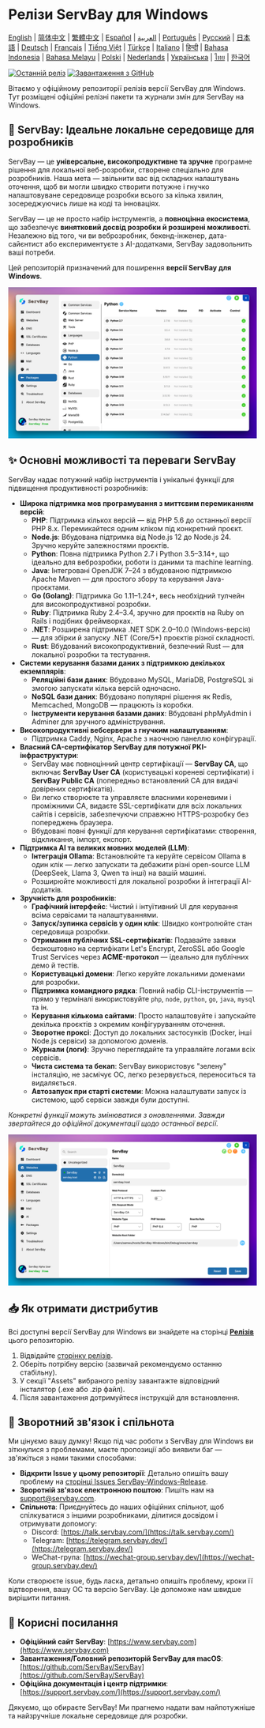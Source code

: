 # Релізи ServBay для Windows

[English](/README.md) | [简体中文](/README_zh-CN.md) | [繁體中文](/README_zh-TW.md) | [Español](/README_es.md) | [العربية](/README_ar.md) | [Português](/README_pt.md) | [Русский](/README_ru.md) | [日本語](/README_ja.md) | [Deutsch](/README_de.md) | [Français](/README_fr.md) | [Tiếng Việt](/README_vi.md) | [Türkçe](/README_tr.md) | [Italiano](/README_it.md) | [हिन्दी](/README_hi.md) | [Bahasa Indonesia](/README_id.md) | [Bahasa Melayu](/README_ms.md) | [Polski](/README_pl.md) | [Nederlands](/README_nl.md) | [Українська](/README_uk.md) | [ไทย](/README_th.md) | [한국어](/README_ko.md)

[![Останній реліз](https://img.shields.io/github/v/release/ServBay/ServBay-Windows-Release?display_name=tag&sort=date&label=Latest%20Release)](./releases/latest)
[![Завантаження з GitHub](https://img.shields.io/github/downloads/ServBay/ServBay-Windows-Release/total?label=Total%20Downloads)](./releases)

Вітаємо у офіційному репозиторії релізів версії ServBay для Windows. Тут розміщені офіційні релізні пакети та журнали змін для ServBay на Windows.

## 🚀 ServBay: Ідеальне локальне середовище для розробників

ServBay — це **універсальне, високопродуктивне та зручне** програмне рішення для локальної веб-розробки, створене спеціально для розробників. Наша мета — звільнити вас від складних налаштувань оточення, щоб ви могли швидко створити потужне і гнучко налаштовуване середовище розробки всього за кілька хвилин, зосереджуючись лише на коді та інноваціях.

ServBay — це не просто набір інструментів, а **повноцінна екосистема**, що забезпечує **винятковий досвід розробки й розширені можливості**. Незалежно від того, чи ви веброзробник, бекенд-інженер, дата-сайєнтист або експериментуєте з AI-додатками, ServBay задовольнить ваші потреби.

Цей репозиторій призначений для поширення **версії ServBay для Windows**.

![Знімок екрана версії ServBay для Windows: Програмне забезпечення](screenshots/softwares.png)

## ✨ Основні можливості та переваги ServBay

ServBay надає потужний набір інструментів і унікальні функції для підвищення продуктивності розробників:

*   **Широка підтримка мов програмування з миттєвим перемиканням версій**:
    *   **PHP**: Підтримка кількох версій — від PHP 5.6 до останньої версії PHP 8.x. Перемикайтеся одним кліком під конкретний проєкт.
    *   **Node.js**: Вбудована підтримка від Node.js 12 до Node.js 24. Зручно керуйте залежностями проєктів.
    *   **Python**: Повна підтримка Python 2.7 і Python 3.5–3.14+, що ідеально для веброзробки, роботи із даними та machine learning.
    *   **Java**: Інтегровані OpenJDK 7–24 з вбудованою підтримкою Apache Maven — для простого збору та керування Java-проєктами.
    *   **Go (Golang)**: Підтримка Go 1.11–1.24+, весь необхідний тулчейн для високопродуктивної розробки.
    *   **Ruby**: Підтримка Ruby 2.4–3.4, зручно для проєктів на Ruby on Rails і подібних фреймворках.
    *   **.NET**: Розширена підтримка .NET SDK 2.0–10.0 (Windows-версія) — для збірки й запуску .NET (Core/5+) проєктів різної складності.
    *   **Rust**: Вбудований високопродуктивний, безпечний Rust — для локальної розробки та тестування.
*   **Системи керування базами даних з підтримкою декількох екземплярів**:
    *   **Реляційні бази даних**: Вбудовано MySQL, MariaDB, PostgreSQL зі змогою запускати кілька версій одночасно.
    *   **NoSQL бази даних**: Вбудовано популярні рішення як Redis, Memcached, MongoDB — працюють із коробки.
    *   **Інструменти керування базами даних**: Вбудовані phpMyAdmin і Adminer для зручного адміністрування.
*   **Високопродуктивні вебсервери з гнучким налаштуванням**:
    *   Підтримка Caddy, Nginx, Apache з наочною панеллю конфігурації.
*   **Власний CA-сертифікатор ServBay для потужної PKI-інфраструктури**:
    *   ServBay має повноцінний центр сертифікації — **ServBay CA**, що включає **ServBay User CA** (користувацькі кореневі сертифікати) і **ServBay Public CA** (попередньо встановлений CA для видачі довірених сертифікатів).
    *   Ви легко створюєте та управляєте власними кореневими і проміжними CA, видаєте SSL-сертифікати для всіх локальних сайтів і сервісів, забезпечуючи справжню HTTPS-розробку без попереджень браузера.
    *   Вбудовані повні функції для керування сертифікатами: створення, відкликання, імпорт, експорт.
*   **Підтримка AI та великих мовних моделей (LLM)**:
    *   **Інтеграція Ollama**: Встановлюйте та керуйте сервісом Ollama в один клік — легко запускати та дебажити різні open-source LLM (DeepSeek, Llama 3, Qwen та інші) на вашій машині.
    *   Розширюйте можливості для локальної розробки й інтеграції AI-додатків.
*   **Зручність для розробників**:
    *   **Графічний інтерфейс**: Чистий і інтуїтивний UI для керування всіма сервісами та налаштуваннями.
    *   **Запуск/зупинка сервісів у один клік**: Швидко контролюйте стан середовища розробки.
    *   **Отримання публічних SSL-сертифікатів**: Подавайте заявки безкоштовно на сертифікати Let's Encrypt, ZeroSSL або Google Trust Services через **ACME-протокол** — ідеально для публічних демо й тестів.
    *   **Користувацькі домени**: Легко керуйте локальними доменами для розробки.
    *   **Підтримка командного рядка**: Повний набір CLI-інструментів — прямо у терміналі використовуйте `php`, `node`, `python`, `go`, `java`, `mysql` та ін.
    *   **Керування кількома сайтами**: Просто налаштовуйте і запускайте декілька проєктів з окремим конфігуруванням оточення.
    *   **Зворотне проксі**: Доступ до локальних застосунків (Docker, інші Node.js сервіси) за допомогою доменів.
    *   **Журнали (логи)**: Зручно переглядайте та управляйте логами всіх сервісів.
    *   **Чиста система та бекап**: ServBay використовує "зелену" інсталяцію, не засмічує ОС, легко резервується, переноситься та видаляється.
    *   **Автозапуск при старті системи**: Можна налаштувати запуск із системою, щоб сервіси завжди були доступні.

*Конкретні функції можуть змінюватися з оновленнями. Завжди звертайтеся до офіційної документації щодо останньої версії.*

![Знімок екрана версії ServBay для Windows: Веб-сайт](screenshots/website.png)

## 📥 Як отримати дистрибутив

Всі доступні версії ServBay для Windows ви знайдете на сторінці **[Релізів](./releases)** цього репозиторію.

1.  Відвідайте [сторінку релізів](./releases).
2.  Оберіть потрібну версію (зазвичай рекомендуємо останню стабільну).
3.  У секції "Assets" вибраного релізу завантажте відповідний інсталятор (.exe або .zip файл).
4.  Після завантаження дотримуйтеся інструкцій для встановлення.

## 💬 Зворотний зв'язок і спільнота

Ми цінуємо вашу думку! Якщо під час роботи з ServBay для Windows ви зіткнулися з проблемами, маєте пропозиції або виявили баг — зв'яжіться з нами такими способами:

*   **Відкрити Issue у цьому репозиторії**: Детально опишіть вашу проблему на [сторінці Issues ServBay-Windows-Release](./issues).
*   **Зворотній зв'язок електронною поштою**: Пишіть нам на [support@servbay.com](mailto:support@servbay.com).
*   **Спільнота**: Приєднуйтесь до наших офіційних спільнот, щоб спілкуватися з іншими розробниками, ділитися досвідом і отримувати допомогу:
    *   Discord: [https://talk.servbay.com/](https://talk.servbay.com/)
    *   Telegram: [https://telegram.servbay.dev/](https://telegram.servbay.dev/)
    *   WeChat-група: [https://wechat-group.servbay.dev/](https://wechat-group.servbay.dev/)

Коли створюєте issue, будь ласка, детально опишіть проблему, кроки її відтворення, вашу ОС та версію ServBay. Це допоможе нам швидше вирішити питання.

## 🔗 Корисні посилання

*   **Офіційний сайт ServBay**: [https://www.servbay.com](https://www.servbay.com)
*   **Завантаження/Головний репозиторій ServBay для macOS**: [https://github.com/ServBay/ServBay](https://github.com/ServBay/ServBay)
*   **Офіційна документація і центр підтримки**: [https://support.servbay.com/](https://support.servbay.com/)

Дякуємо, що обираєте ServBay! Ми прагнемо надати вам найпотужніше та найзручніше локальне середовище для розробки.